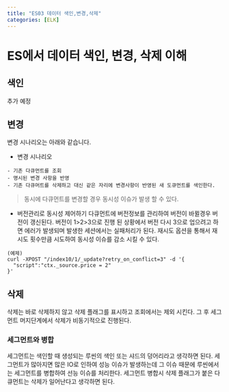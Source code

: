 ```yaml
---
title: "ES03 데이터 색인,변경,삭제"
categories: [ELK]
---
```


# ES에서 데이터 색인, 변경, 삭제 이해

## 색인
추가 예정

## 변경
변경 시나리오는 아래와 같습니다.

- 변경 시나리오 

```
- 기존 다큐먼트를 조회
- 명시된 변경 사항을 반영
- 기존 다큐머트를 삭제하고 대신 같은 자리에 변경사항이 반영된 새 도큐먼트를 색인한다. 
```
> 동시에 다큐먼트를 변경할 경우 동시성 이슈가 발생 할 수 있다.

- 버전관리로 동시성 제어하기
다큐먼트에 버전정보를 관리하여 버전이 바뀔경우 버전이 갱신된다. 버전이 1>2>3으로 진행 된 상황에서 버전 다시 3으로 업으려고 하면 에러가 발생되며 발생한 세션에서는 실패처리가 된다. 재시도 옵션을 통해서 재시도 횟수만큼 시도하여 동시성 이슈를 감소 시킬 수 있다.

```
(예제)
curl -XPOST "/index10/1/_update?retry_on_conflict=3" -d '{
  "script":"ctx._source.price = 2"
}'
```


## 삭제 
삭제는 바로 삭제하지 않고 삭제 플래그를 표시하고 조회에서는 제외 시킨다. 그 후 세그먼트 머지단계에서 삭제가 비동기적으로 진행된다.


### 세그먼트와 병합
세그먼트는 색인할 때 생성되는 루씬의 색인 또는 샤드의 덩어리라고 생각하면 된다. 세그먼트가 많아지면 많은 IO로 인하여 성능 이슈가 발생하는데 그 이슈 때문에 루씬에서는 세그먼트를 병합하여 선능 이슈를 처리한다. 세그먼트 병합시 삭제 플래그가 붙은 다큐먼트는 삭제가 일어난다고 생각하면 된다.



